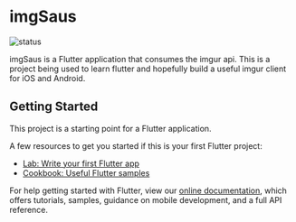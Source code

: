 # imgSaus 
![status](https://app.bitrise.io/app/6f8200fc255cb116.svg?token=YHfqEYVbGhDFnx4udCfW_w)

imgSaus is a Flutter application that consumes the imgur api. This is a project being used to learn flutter and hopefully build a useful imgur client for iOS and Android. 

## Getting Started

This project is a starting point for a Flutter application.

A few resources to get you started if this is your first Flutter project:

- [Lab: Write your first Flutter app](https://flutter.io/docs/get-started/codelab)
- [Cookbook: Useful Flutter samples](https://flutter.io/docs/cookbook)

For help getting started with Flutter, view our 
[online documentation](https://flutter.io/docs), which offers tutorials, 
samples, guidance on mobile development, and a full API reference.
